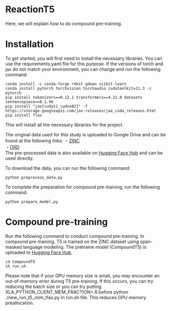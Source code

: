 # ReactionT5
Here, we will explain how to do compound pre-training. 

# Installation
To get started, you will first need to install the necessary libraries. You can use the requirements.yaml file for this purpose. If the versions of torch and jax do not match your environment, you can change and run the following command:
```
conda install -c conda-forge rdkit gdown scikit-learn
conda install pytorch torchvision torchaudio cudatoolkit=11.3 -c pytorch
pip install tokenizers==0.12.1 transformers==4.21.0 datasets sentencepiece==0.1.96
pip install "jax[cuda11_cudnn82]" -f https://storage.googleapis.com/jax-releases/jax_cuda_releases.html
pip install flax
```
This will install all the necessary libraries for the project.

The original data used for this study is uploaded to Google Drive and can be found at the following links:
・[ZINC](https://drive.google.com/drive/folders/1SgM35D14JUqgNILxaiRQYbZoyooFOF-3)  
・[ORD](https://drive.google.com/file/d/1Qbsl8_CmdIK_iNNY8F6wATVnDQNSW9Tc/view?usp=drive_link)  
The pre-processed data is also available on [Hugging Face Hub](https://huggingface.co/sagawa) and can be used directly. 

To download the data, you can run the following command:
```
python preprocess_data.py
```
To complete the preparation for compound pre-training, run the following command:
```
python prepare_model.py
```

# Compound pre-training
Run the following command to conduct compound pre-training. In compound pre-training, T5 is trained on the ZINC dataset using span-masked language modeling. The pretraine model (CompoundT5) is uploaded to [Hugging Face Hub](https://huggingface.co/sagawa/CompoundT5).
```
cd CompoundT5
sh run.sh
```
Please note that if your GPU memory size is small, you may encounter an out-of-memory error during T5 pre-training. If this occurs, you can try reducing the batch size or you can try putting XLA_PYTHON_CLIENT_MEM_FRACTION=.8 before python ./new_run_t5_mlm_flax.py in run.sh file. This reduces GPU memory preallocation.